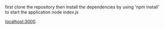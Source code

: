 first clone the repository
then install the dependencies by using 
'npm install'
to start the application
node index.js



	
	

[localhost:3000](http://localhost:3000/).


